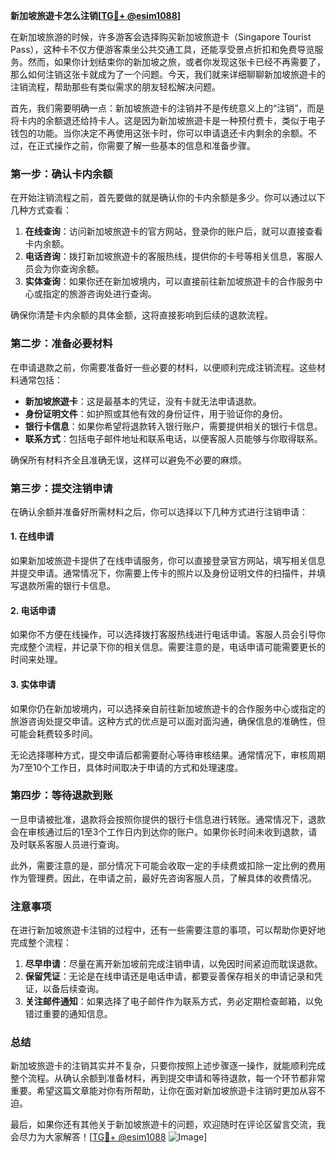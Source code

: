 **新加坡旅遊卡怎么注销[[TG💪+ @esim1088](https://t.me/s/esim1088)]**

在新加坡旅游的时候，许多游客会选择购买新加坡旅遊卡（Singapore Tourist Pass），这种卡不仅方便游客乘坐公共交通工具，还能享受景点折扣和免费导览服务。然而，如果你计划结束你的新加坡之旅，或者你发现这张卡已经不再需要了，那么如何注销这张卡就成为了一个问题。今天，我们就来详细聊聊新加坡旅遊卡的注销流程，帮助那些有类似需求的朋友轻松解决问题。

首先，我们需要明确一点：新加坡旅遊卡的注销并不是传统意义上的“注销”，而是将卡内的余额退还给持卡人。这是因为新加坡旅遊卡是一种预付费卡，类似于电子钱包的功能。当你决定不再使用这张卡时，你可以申请退还卡内剩余的余额。不过，在正式操作之前，你需要了解一些基本的信息和准备步骤。

### **第一步：确认卡内余额**
在开始注销流程之前，首先要做的就是确认你的卡内余额是多少。你可以通过以下几种方式查看：

1. **在线查询**：访问新加坡旅遊卡的官方网站，登录你的账户后，就可以直接查看卡内余额。
2. **电话咨询**：拨打新加坡旅遊卡的客服热线，提供你的卡号等相关信息，客服人员会为你查询余额。
3. **实体查询**：如果你还在新加坡境内，可以直接前往新加坡旅遊卡的合作服务中心或指定的旅游咨询处进行查询。

确保你清楚卡内余额的具体金额，这将直接影响到后续的退款流程。

### **第二步：准备必要材料**
在申请退款之前，你需要准备好一些必要的材料，以便顺利完成注销流程。这些材料通常包括：

- **新加坡旅遊卡**：这是最基本的凭证，没有卡就无法申请退款。
- **身份证明文件**：如护照或其他有效的身份证件，用于验证你的身份。
- **银行卡信息**：如果你希望将退款转入银行账户，需要提供相关的银行卡信息。
- **联系方式**：包括电子邮件地址和联系电话，以便客服人员能够与你取得联系。

确保所有材料齐全且准确无误，这样可以避免不必要的麻烦。

### **第三步：提交注销申请**
在确认余额并准备好所需材料之后，你可以选择以下几种方式进行注销申请：

#### **1. 在线申请**
如果新加坡旅遊卡提供了在线申请服务，你可以直接登录官方网站，填写相关信息并提交申请。通常情况下，你需要上传卡的照片以及身份证明文件的扫描件，并填写退款所需的银行卡信息。

#### **2. 电话申请**
如果你不方便在线操作，可以选择拨打客服热线进行电话申请。客服人员会引导你完成整个流程，并记录下你的相关信息。需要注意的是，电话申请可能需要更长的时间来处理。

#### **3. 实体申请**
如果你仍在新加坡境内，可以选择亲自前往新加坡旅遊卡的合作服务中心或指定的旅游咨询处提交申请。这种方式的优点是可以面对面沟通，确保信息的准确性，但可能会耗费较多时间。

无论选择哪种方式，提交申请后都需要耐心等待审核结果。通常情况下，审核周期为7至10个工作日，具体时间取决于申请的方式和处理速度。

### **第四步：等待退款到账**
一旦申请被批准，退款将会按照你提供的银行卡信息进行转账。通常情况下，退款会在审核通过后的1至3个工作日内到达你的账户。如果你长时间未收到退款，请及时联系客服人员进行查询。

此外，需要注意的是，部分情况下可能会收取一定的手续费或扣除一定比例的费用作为管理费。因此，在申请之前，最好先咨询客服人员，了解具体的收费情况。

### **注意事项**
在进行新加坡旅遊卡注销的过程中，还有一些需要注意的事项，可以帮助你更好地完成整个流程：

1. **尽早申请**：尽量在离开新加坡前完成注销申请，以免因时间紧迫而耽误退款。
2. **保留凭证**：无论是在线申请还是电话申请，都要妥善保存相关的申请记录和凭证，以备后续查询。
3. **关注邮件通知**：如果选择了电子邮件作为联系方式，务必定期检查邮箱，以免错过重要的通知信息。

### **总结**
新加坡旅遊卡的注销其实并不复杂，只要你按照上述步骤逐一操作，就能顺利完成整个流程。从确认余额到准备材料，再到提交申请和等待退款，每一个环节都非常重要。希望这篇文章能对你有所帮助，让你在面对新加坡旅遊卡注销时更加从容不迫。

最后，如果你还有其他关于新加坡旅遊卡的问题，欢迎随时在评论区留言交流，我会尽力为大家解答！[[TG💪+ @esim1088](https://t.me/s/esim1088) ![Image](https://i.postimg.cc/4NQfJmqS/Snipaste-2025-05-13-00-14-12.png)]